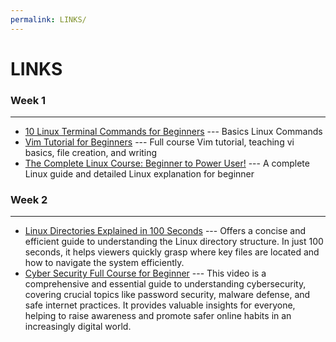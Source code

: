 ```yaml
---
permalink: LINKS/
---
```


# LINKS

### Week 1
---

- [10 Linux Terminal Commands for Beginners](https://www.youtube.com/watch?v=CpTfQ-q6MPU&feature=youtu.be) --- Basics Linux Commands  
- [Vim Tutorial for Beginners](https://www.youtube.com/watch?v=RZ4p-saaQkc&pp=ygULdmkgdHV0b3JpYWw%3D) --- Full course Vim tutorial, teaching vi basics, file creation, and writing  
- [The Complete Linux Course: Beginner to Power User!](https://www.youtube.com/watch?v=wBp0Rb-ZJak&feature=youtu.be) --- A complete Linux guide and detailed Linux explanation for beginner

### Week 2
---

- [Linux Directories Explained in 100 Seconds](https://youtu.be/42iQKuQodW4?si=su2ttbenQ-ds7V0o) --- Offers a concise and efficient guide to understanding the Linux directory structure. In just 100 seconds, it helps viewers quickly grasp where key files are located and how to navigate the system efficiently.
- [Cyber Security Full Course for Beginner](https://youtu.be/U_P23SqJaDc?si=xRSWgV7YOIDSbQLT) --- This video is a comprehensive and essential guide to understanding cybersecurity, covering crucial topics like password security, malware defense, and safe internet practices. It provides valuable insights for everyone, helping to raise awareness and promote safer online habits in an increasingly digital world.
